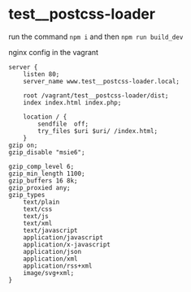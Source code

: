 # test__postcss-loader

run the command ``` npm i ``` and then ``` npm run build_dev ```

nginx config in the vagrant
```
server {
    listen 80;
    server_name www.test__postcss-loader.local;

    root /vagrant/test__postcss-loader/dist;
    index index.html index.php;

    location / {
        sendfile  off;
        try_files $uri $uri/ /index.html;
    }
gzip on;
gzip_disable "msie6";

gzip_comp_level 6;
gzip_min_length 1100;
gzip_buffers 16 8k;
gzip_proxied any;
gzip_types
    text/plain
    text/css
    text/js
    text/xml
    text/javascript
    application/javascript
    application/x-javascript
    application/json
    application/xml
    application/rss+xml
    image/svg+xml;
}
```

